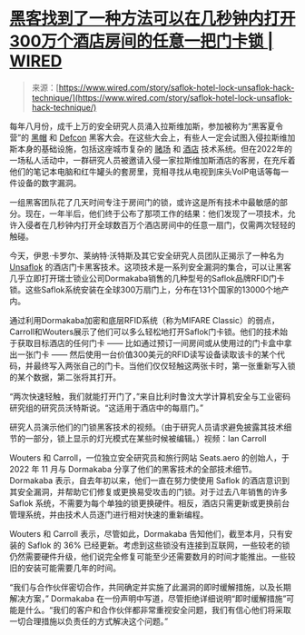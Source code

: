<!--yml

category: 未分类

date: 2024-05-29 12:33:10

-->

# [黑客找到了一种方法可以在几秒钟内打开300万个酒店房间的任意一把门卡锁 | WIRED](https://www.wired.com/story/saflok-hotel-lock-unsaflok-hack-technique/)

> 来源：[https://www.wired.com/story/saflok-hotel-lock-unsaflok-hack-technique/](https://www.wired.com/story/saflok-hotel-lock-unsaflok-hack-technique/)

每年八月份，成千上万的安全研究人员涌入拉斯维加斯，参加被称为“黑客夏令营”的 [黑帽](https://www.wired.com/tag/black-hat/) 和 [Defcon](https://www.wired.com/tag/defcon/) 黑客大会。在这些大会上，有些人一定会试图入侵拉斯维加斯本身的基础设施，包括这座城市复杂的 [赌场](https://www.wired.com/story/card-shuffler-hack/) 和 [酒店](https://www.wired.com/story/elevator-phone-phreaking-defcon/) 技术系统。但在2022年的一场私人活动中，一群研究人员被邀请入侵一家拉斯维加斯酒店的客房，在充斥着他们的笔记本电脑和红牛罐头的套房里，竞相寻找从电视到床头VoIP电话等每一件设备的数字漏洞。

一组黑客团队花了几天时间专注于房间门的锁，或许这是所有技术中最敏感的部分。现在，一年半后，他们终于公布了那项工作的结果：他们发现了一项技术，允许入侵者在几秒钟内打开全球数百万个酒店房间中的任意一扇门，仅需两次轻轻的触碰。

今天，伊恩·卡罗尔、莱纳特·沃特斯及其它安全研究人员团队正揭示了一种名为 [Unsaflok](https://unsaflok.com/) 的酒店门卡黑客技术。这项技术是一系列安全漏洞的集合，可以让黑客几乎立即打开瑞士锁业公司Dormakaba销售的几种型号的Saflok品牌RFID门卡锁。这些Saflok系统安装在全球300万扇门上，分布在131个国家的13000个地产内。

通过利用Dormakaba加密和底层RFID系统（称为MIFARE Classic）的弱点，Carroll和Wouters展示了他们可以多么轻松地打开Saflok门卡锁。他们的技术始于获取目标酒店的任何门卡 —— 比如通过预订一间房间或从使用过的门卡盒中拿出一张门卡 —— 然后使用一台价值300美元的RFID读写设备读取该卡的某个代码，并最终写入两张自己的门卡。当他们仅仅轻触这两张卡时，第一张重新写入锁的某个数据，第二张将其打开。

“两次快速轻触，我们就能打开门了，”来自比利时鲁汶大学计算机安全与工业密码研究组的研究员沃特斯说。“这适用于酒店中的每扇门。”

研究人员演示他们的门锁黑客技术的视频。（由于研究人员请求避免披露其技术细节的一部分，锁上显示的灯光模式在某些时候被编辑。）视频：Ian Carroll

Wouters 和 Carroll，一位独立安全研究员和旅行网站 Seats.aero 的创始人，于 2022 年 11 月与 Dormakaba 分享了他们的黑客技术的全部技术细节。Dormakaba 表示，自去年初以来，他们一直在努力使使用 Saflok 的酒店意识到其安全漏洞，并帮助它们修复或更换易受攻击的门锁。对于过去八年销售的许多 Saflok 系统，不需要为每个单独的锁更换硬件。相反，酒店只需更新或更换前台管理系统，并由技术人员逐门进行相对快速的重新编程。

Wouters 和 Carroll 表示，尽管如此，Dormakaba 告知他们，截至本月，只有安装的 Saflok 的 36% 已经更新。考虑到这些锁没有连接到互联网，一些较老的锁仍然需要硬件升级，他们说完全修复可能至少还需要数月的时间才能推出。一些较旧的安装可能需要几年的时间。

“我们与合作伙伴密切合作，共同确定并实施了此漏洞的即时缓解措施，以及长期解决方案，” Dormakaba 在一份声明中写道，尽管拒绝详细说明“即时缓解措施”可能是什么。“我们的客户和合作伙伴都非常重视安全问题，我们有信心他们将采取一切合理措施以负责任的方式解决这个问题。”
